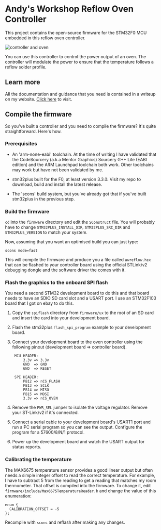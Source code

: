 # Andy's Workshop Reflow Oven Controller

This project contains the open-source firmware for the STM32F0 MCU embedded in this reflow oven controller.

![controller and oven](http://andybrown.me.uk/wk/wp-content/images//awreflow/setup.jpg)

You can use this controller to control the power output of an oven. The controller will modulate the power to ensure that the temperature follows a reflow solder profile.

## Learn more

All the documentation and guidance that you need is contained in a writeup on my website. [Click here](http://www.andybrown.me.uk) to visit.

## Compile the firmware

So you've built a controller and you need to compile the firmware? It's quite straightforward. Here's how.

### Prerequisites

* An 'arm-none-eabi' toolchain. At the time of writing I have validated that the CodeSourcery (a.k.a Mentor Graphics) Sourcery G++ Lite (EABI edition) and the ARM Launchpad toolchain both work. Other toolchains may work but have not been validated by me.

* stm32plus built for the F0, at least version 3.3.0. Visit my repo to download, build and install the latest release.

* The 'scons' build system, but you've already got that if you've built stm32plus in the previous step.

### Build the firmware

`cd` into the `firmware` directory and edit the `SConstruct` file. You will probably have to change `STM32PLUS_INSTALL_DIR`, `STM32PLUS_SRC_DIR` and `STM32PLUS_VERSION` to match your system.

Now, assuming that you want an optimised build you can just type:

`scons mode=fast`

This will compile the firmware and produce you a file called `awreflow.hex` that can be flashed to your controller board using the official STLink/v2 debugging dongle and the software driver the comes with it.

### Flash the graphics to the onboard SPI flash

You need a second STM32 development board to do this and that board needs to have an SDIO SD card slot and a USART port. I use an STM32F103 board that I got on ebay to do this.

1. Copy the `spiflash` directory from `firmware/ux` to the root of an SD card and insert the card into your development board.

2. Flash the stm32plus `flash_spi_program` example to your development board.

3. Connect your development board to the oven controller using the following pinout (development board => controller board).

		MCU HEADER:
			3.3v => 3.3v
			GND  => GND
			GND  => RESET
		
		SPI HEADER:
			PB12 => nCS_FLASH
			PB13 => SCLK
			PB14 => MISO
			PB15 => MOSI
			3.3v => nCS_OVEN

4. Remove the `PWR_SEL` jumper to isolate the voltage regulator. Remove your ST-Link/v2 if it's connected.

5. Connect a serial cable to your development board's USART1 port and run a PC serial program so you can see the output. Configure the program for a 57600/8/N/1 protocol.

6. Power up the development board and watch the USART output for status reports.

### Calibrating the temperature

The MAX6675 temperature sensor provides a good linear output but often needs a simple integer offset to read the correct temperature. For example, I have to subtract 5 from the reading to get a reading that matches my room thermometer. That offset is compiled into the firmware. To change it, edit `firmware/include/Max6675TemperatureReader.h` and change the value of this enumeration:

	enum {
      CALIBRATION_OFFSET = -5
    };

Recompile with `scons` and reflash after making any changes.
